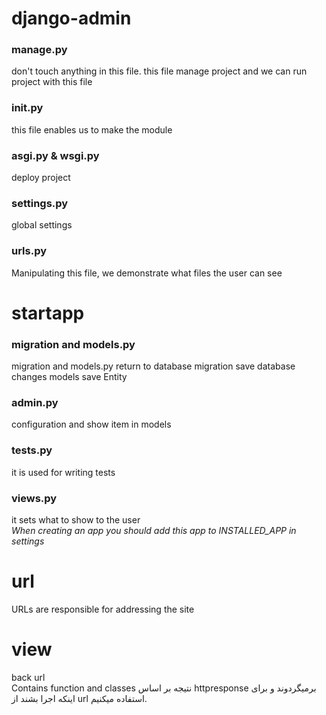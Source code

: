 # django-admin
### manage.py
don't touch anything in this file. this file manage project and we can run project with this file
### __init__.py
this file enables us to make the module
### asgi.py & wsgi.py
deploy project
### settings.py
global settings
### urls.py
Manipulating this file, we demonstrate what files the user can see
# startapp
### migration and models.py
migration and models.py return to database
migration save database changes
models save Entity
### admin.py
configuration and show item in models 
### tests.py
 it is used for writing tests
 ### views.py
it sets what to show to the user<br>
*When creating an app you should add this app to INSTALLED_APP in settings*
# url
URLs are responsible for addressing the site
# view
back url<br>
Contains function and classes
نتیجه بر اساس httpresponse برمیگردوند و برای اینکه اجرا بشند از url استفاده میکنیم.